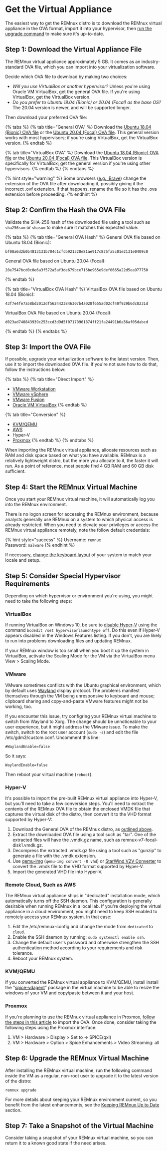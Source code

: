 # Get the Virtual Appliance

The easiest way to get the REMnux distro is to download the REMnux virtual appliance in the OVA format, import it into your hypervisor, then [run the upgrade command](keep-the-distro-up-to-date.md) to make sure it's up-to-date.

## Step 1: Download the Virtual Appliance File <a id="download-virtual-appliance"></a>

The REMnux virtual appliance approximately 5 GB. It comes as an industry-standard OVA file, which you can import into your virtualization software.

Decide which OVA file to download by making two choices:

* _Will you use VirtualBox or another hypervisor?_ Unless you're using Oracle VM VirtualBox, get the general OVA file. If you're using VirtualBox, get the VirtualBox version. 
* _Do you prefer to Ubuntu 18.04 \(Bionic\) or 20.04 \(Focal\) as the base OS?_ The 20.04 version is newer, and will be supported longer.

Then download your preferred OVA file:

{% tabs %}
{% tab title="General OVA" %}
Download the [Ubuntu 18.04 \(Bionic\) OVA file](https://ufile.io/3jrlp4sl) or the [Ubuntu 20.04 \(Focal\) OVA file](https://ufile.io/s9woxw5y). This general version works with most hypervisors; if you're using VirtualBox, get the VirtualBox version.
{% endtab %}

{% tab title="VirtualBox OVA" %}
Download the [Ubuntu 18.04 \(Bionic\) OVA file](https://ufile.io/o6bc66wr) or the [Ubuntu 20.04 \(Focal\) OVA file](https://ufile.io/2mh8nsyo). This VirtualBox version is specifically for VirtualBox; get the general version if you're using other hypervisors.
{% endtab %}
{% endtabs %}

{% hint style="warning" %}
Some browsers \([e.g., Brave](https://github.com/brave/brave-browser/issues/4413)\) change the extension of the OVA file after downloading it, possibly giving it the incorrect .ovf extension. If that happens, rename the file so it has the .ova extension before proceeding.
{% endhint %}

## Step 2: Confirm the Hash the OVA File <a id="confirm-hash"></a>

Validate the SHA-256 hash of the downloaded file using a tool such as `sha256sum` or `shasum` to make sure it matches this expected value:

{% tabs %}
{% tab title="General OVA Hash" %}
General OVA file based on Ubuntu 18.04 \(Bionic\):

```text
bf08a6d2b0b4813131b704c1cfcb921320e81ae917c825fa5c01e2131e0409c0
```

General OVA file based on Ubuntu 20.04 \(Focal\):

```text
20e7547bcd0c0e6a3f572a5af3de679bce716be965e9def0665a22d5ea977750
```
{% endtab %}

{% tab title="VirtualBox OVA Hash" %}
VirtualBox OVA file based on Ubuntu 18.04 \(Bionic\):

```text
43f7e4fe7a58bd2012df5624423846307b4a028f655ad02cf40f929b6dc8231d
```

VirtualBox OVA File based on Ubuntu 20.04 \(Focal\):

```text
d023ad740843939c253ccd3d9d5f07170961874ff21fa24491b6a56af05dabcd
```
{% endtab %}
{% endtabs %}

## Step 3: Import the OVA File <a id="import-ova-file"></a>

If possible, upgrade your virtualization software to the latest version. Then, use it to import the downloaded OVA file. If you're not sure how to do that, follow the instructions below:

{% tabs %}
{% tab title="Direct Import" %}
* [VMware Workstation](https://docs.vmware.com/en/VMware-Workstation-Pro/15.0/com.vmware.ws.using.doc/GUID-DDCBE9C0-0EC9-4D09-8042-18436DA62F7A.html?hWord=N4IghgNiBcIJYFsAOB7ATgFwAQoG5hAF8g)
* [VMware vSphere](https://docs.vmware.com/en/VMware-vSphere/7.0/com.vmware.vsphere.vm_admin.doc/GUID-17BEDA21-43F6-41F4-8FB2-E01D275FE9B4.html)
* [VMware Fusion](https://docs.vmware.com/en/VMware-Fusion/11/com.vmware.fusion.using.doc/GUID-275EF202-CF74-43BF-A9E9-351488E16030.html)
* [Oracle VM VirtualBox](https://docs.oracle.com/cd/E26217_01/E26796/html/qs-import-vm.html)
{% endtab %}

{% tab title="Conversion" %}
* [KVM/QEMU](https://blog.ricosharp.com/posts/2019/Converting-ova-file-to-qcow2)
* [AWS](https://docs.aws.amazon.com/vm-import/latest/userguide/vmimport-image-import.html)
* Hyper-V
* [Proxmox](https://www.proxmox.com/)
{% endtab %}
{% endtabs %}

When importing the REMnux virtual appliance, allocate resources such as RAM and disk space based on what you have available. REMnux is a relatively lightweight distro, but the more you allocate to it, the faster it will run. As a point of reference, most people find 4 GB RAM and 60 GB disk sufficient.

## Step 4: Start the REMnux Virtual Machine <a id="start-remnux-vm"></a>

Once you start your REMnux virtual machine, it will automatically log you into the REMnux environment.

There is no logon screen for accessing the REMnux environment, because analysts generally use REMnux on a system to which physical access is already restricted. When you need to elevate your privileges or access the REMnux virtual appliance remotely, note the follow default credentials:

{% hint style="success" %}
Username: `remnux`  
Password: `malware`
{% endhint %}

If necessary, [change the keyboard layout](../tips/remnux-config-tips.md#keyboard-layout-change) of your system to match your locale and setup.

## Step 5: Consider Special Hypervisor Requirements <a id="hypervisor-requirements"></a>

Depending on which hypervisor or environment you're using, you might need to take the following steps:

### VirtualBox

If running VirtualBox on Windows 10, be sure to [disable Hyper-V](https://forums.virtualbox.org/viewtopic.php?f=25&t=99390) using the command `bcdedit /set hypervisorlaunchtype off`. Do this even if Hyper-V appears disabled in the Windows Features listing. If you don't, you are likely to run into problems downloading files and updating REMnux.

If your REMnux window is too small when you boot it up the system in VirtualBox, activate the Scaling Mode for the VM via the VirtualBox menu View &gt; Scaling Mode.

### VMware

VMware sometimes conflicts with the Ubuntu graphical environment, which by default uses [Wayland](https://wiki.ubuntu.com/Wayland) display protocol. The problems manifest themselves through the VM being unresponsive to keyboard and mouse; clipboard sharing and copy-and-paste VMware features might not be working, too.

If you encounter this issue, try configring your REMnux virtual machine to switch from Wayland to Xorg. The change should be unnoticeable to your user experience, but it might address the VMware issue. To make the switch, switch to the root user account \(`sudo -s`\) and edit the file /etc/gdm3/custom.conf. Uncomment this line:

```text
#WaylandEnable=false
```

So it says:

```text
WaylandEnable=false
```

Then reboot your virtual machine \(`reboot`\).

### Hyper-V

It's possible to import the pre-built REMnux virtual appliance into Hyper-V, but you'll need to take a few conversion steps. You'll need to extract the contents of the REMnux OVA file to obtain the enclosed VMDK file that captures the virtual disk of the distro, then convert it to the VHD format supported by Hyper-V:

1. Download the General OVA of the REMnux distro, as [outlined above](get-virtual-appliance.md#download-virtual-appliance).
2. Extract the downloaded OVA file using a tool such as "tar". One of the extracted files will have the .vmdk.gz name, such as remnux-v7-focal-disk1.vmdk.gz.
3. Decompress the extracted .vmdk.gz file using a tool such as "gunzip" to generate a file with the .vmdk extension.
4. Use [qemu-img](https://qemu.readthedocs.io/en/latest/tools/qemu-img.html) \(`qemu-img convert -O vhd`\) or [StarWind V2V Converter](https://www.starwindsoftware.com/starwind-v2v-converter) to convert the .vmdk file to the VHD format supported by Hyper-V.
5. Import the generated VHD file into Hyper-V.

### Remote Cloud, Such as AWS

The REMnux virtual appliance ships in "dedicated" installation mode, which automatically turns off the SSH daemon. This configuration is generally desirable when running REMnux in a local lab. If you're deploying the virtual appliance in a cloud environment, you might need to keep SSH enabled to remotely access your REMnux system. In that case:

1. Edit the /etc/remnux-config and change the mode from `dedicated` to `cloud`.
2. Enable the SSH daemon by running: `sudo systemctl enable ssh`.
3. Change the default user's password and otherwise strengthen the SSH authentication method according to your requirements and risk tolerance.
4. Reboot your REMnux system.

### KVM/QEMU

If you converted the REMnux virtual appliance to KVM/QEMU, install install the "[spice-vdagent](http://manpages.ubuntu.com/manpages/cosmic/man1/spice-vdagent.1.html)" package in the virtual machine to be able to resize the windows of your VM and copy/paste between it and your host.

### Proxmox

If you're planning to use the REMnux virtual appliance in Proxmox, [follow the steps in this article](https://www.itsfullofstars.de/2019/07/import-ova-as-proxmox-vm/) to import the OVA. Once done, consider taking the following steps using the Proxmox interface:

1. VM &gt; Hardware &gt; Display &gt; Set to -&gt; SPICE\(qxl\)
2. VM &gt; Hardware &gt; Option &gt; Spice Enhancements &gt; Video Streaming: all

## Step 6: Upgrade the REMnux Virtual Machine <a id="upgrade-remnux"></a>

After installing the REMnux virtual machine, run the following command inside the VM as a regular, non-root user to upgrade it to the latest version of the distro:

```text
remnux upgrade
```

For more details about keeping your REMnux environment current, so you benefit from the latest enhancements, see the [Keeping REMnux Up to Date](keep-the-distro-up-to-date.md) section.

## Step 7: Take a Snapshot of the Virtual Machine <a id="take-snapshot"></a>

Consider taking a snapshot of your REMnux virtual machine, so you can return it to a known good state if the need arises.

